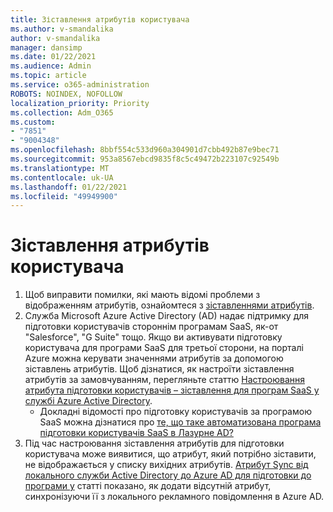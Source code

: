 ```yaml
---
title: Зіставлення атрибутів користувача
ms.author: v-smandalika
author: v-smandalika
manager: dansimp
ms.date: 01/22/2021
ms.audience: Admin
ms.topic: article
ms.service: o365-administration
ROBOTS: NOINDEX, NOFOLLOW
localization_priority: Priority
ms.collection: Adm_O365
ms.custom:
- "7851"
- "9004348"
ms.openlocfilehash: 8bbf554c533d960a304901d7cbb492b87e9bec71
ms.sourcegitcommit: 953a8567ebcd9835f8c5c49472b223107c92549b
ms.translationtype: MT
ms.contentlocale: uk-UA
ms.lasthandoff: 01/22/2021
ms.locfileid: "49949900"
---
```

# <a name="user-provisioning-attribute-mapping"></a>Зіставлення атрибутів користувача

1. Щоб виправити помилки, які мають відомі проблеми з відображенням атрибутів, ознайомтеся з [зіставленнями атрибутів](https://docs.microsoft.com/azure/active-directory/app-provisioning/known-issues#attribute-mappings). 
2. Служба Microsoft Azure Active Directory (AD) надає підтримку для підготовки користувачів стороннім програмам SaaS, як-от "Salesforce", "G Suite" тощо. Якщо ви активувати підготовку користувача для програми SaaS для третьої сторони, на порталі Azure можна керувати значеннями атрибутів за допомогою зіставлень атрибутів. Щоб дізнатися, як настроїти зіставлення атрибутів за замовчуванням, перегляньте статтю [Настроювання атрибута підготовки користувачів – зіставлення для програм SaaS у службі Azure Active Directory](https://docs.microsoft.com/azure/active-directory/app-provisioning/customize-application-attributes).
    - Докладні відомості про підготовку користувачів за програмою SaaS можна дізнатися про [те, що таке автоматизована програма підготовки користувачів SaaS в Лазурне AD?](https://docs.microsoft.com/azure/active-directory/app-provisioning/user-provisioning) 
3. Під час настроювання зіставлення атрибутів для підготовки користувача може виявитися, що атрибут, який потрібно зіставити, не відображається у списку вихідних атрибутів. [Атрибут Sync від локального служби Active Directory до Azure AD для підготовки до програми у](https://docs.microsoft.com/azure/active-directory/app-provisioning/user-provisioning-sync-attributes-for-mapping) статті показано, як додати відсутній атрибут, синхронізуючи її з локального рекламного повідомлення в Azure AD.
